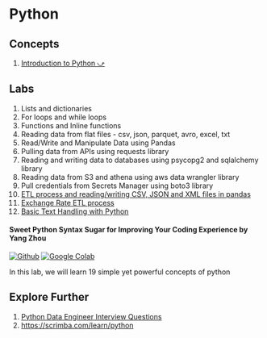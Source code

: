 # Python

## Concepts

1. <a href="#/01-foundations/language/python/introduction-to-python.md" target="_blank">Introduction to Python ⤻</a>

## Labs

1. Lists and dictionaries
1. For loops and while loops
1. Functions and Inline functions
1. Reading data from flat files - csv, json, parquet, avro, excel, txt
1. Read/Write and Manipulate Data using Pandas
1. Pulling data from APIs using requests library
1. Reading and writing data to databases using psycopg2 and sqlalchemy library
1. Reading data from S3 and athena using aws data wrangler library
1. Pull credentials from Secrets Manager using boto3 library
1. [ETL process and reading/writing CSV, JSON and XML files in pandas](01-foundations/language/python/lab-etl-csv-json-xml/)
1. [Exchange Rate ETL process](01-foundations/language/python/lab-exchange-rate-etl/)
1. [Basic Text Handling with Python](18-nlp/lab-basic-text-handlng-python/)

#### Sweet Python Syntax Sugar for Improving Your Coding Experience by Yang Zhou

[![Github](https://img.shields.io/badge/GitHub-100000?style=for-the-badge&logo=github&logoColor=white)](https://github.com/sparsh-ai/recohut-bootcamps/tree/main/01-foundations/language/python/19-sweet-syntax.ipynb) [![Google Colab](https://img.shields.io/static/v1?style=for-the-badge&message=Google+Colab&color=222222&logo=Google+Colab&logoColor=F9AB00&label=)](https://colab.research.google.com/github/sparsh-ai/recohut-bootcamps/blob/main/tree/main/01-foundations/language/python/19-sweet-syntax.ipynb)

In this lab, we will learn 19 simple yet powerful concepts of python

## Explore Further

1. [Python Data Engineer Interview Questions](https://www.stratascratch.com/blog/python-data-engineer-interview-questions/)
2. https://scrimba.com/learn/python
